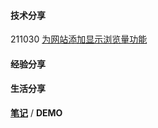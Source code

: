 #### 技术分享
211030  [为网站添加显示浏览量功能](./Technology/2021/add-views-function.md)


#### 经验分享



#### 生活分享





**[笔记](./Others/笔记/阅读笔记/index.md)** / **DEMO**
